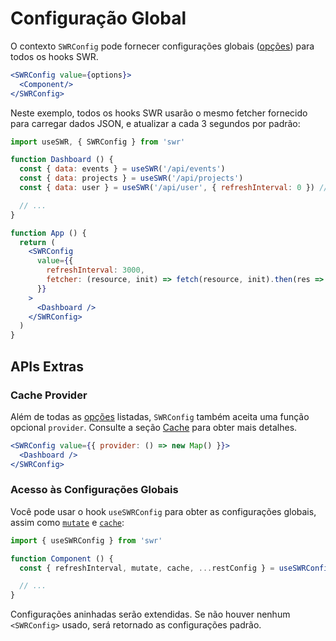 # Configuração Global

O contexto `SWRConfig` pode fornecer configurações globais ([opções](/docs/options)) para todos os hooks SWR.

```jsx
<SWRConfig value={options}>
  <Component/>
</SWRConfig>
```

Neste exemplo, todos os hooks SWR usarão o mesmo fetcher fornecido para carregar dados JSON, e atualizar a cada 3 segundos por padrão:

```jsx
import useSWR, { SWRConfig } from 'swr'

function Dashboard () {
  const { data: events } = useSWR('/api/events')
  const { data: projects } = useSWR('/api/projects')
  const { data: user } = useSWR('/api/user', { refreshInterval: 0 }) // override

  // ...
}

function App () {
  return (
    <SWRConfig
      value={{
        refreshInterval: 3000,
        fetcher: (resource, init) => fetch(resource, init).then(res => res.json())
      }}
    >
      <Dashboard />
    </SWRConfig>
  )
}
```

## APIs Extras

### Cache Provider

Além de todas as [opções](/docs/options) listadas, `SWRConfig` também aceita uma função opcional `provider`. Consulte a seção [Cache](/docs/advanced/cache) para obter mais detalhes.

```jsx
<SWRConfig value={{ provider: () => new Map() }}>
  <Dashboard />
</SWRConfig>
```

### Acesso às Configurações Globais

Você pode usar o hook `useSWRConfig` para obter as configurações globais, assim como [`mutate`](/docs/mutation) e [`cache`](/docs/advanced/cache):

```jsx
import { useSWRConfig } from 'swr'

function Component () {
  const { refreshInterval, mutate, cache, ...restConfig } = useSWRConfig()

  // ...
}
```

Configurações aninhadas serão extendidas. Se não houver nenhum `<SWRConfig>` usado, será retornado as configurações padrão.
